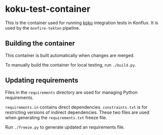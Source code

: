 # koku-test-container #

This is the container used for running [koku]() integration tests in Konflux. It is used by the `bonfire-tekton` pipeline.

## Building the container ##

This container is built automatically when changes are merged.

To manually build the container for local testing, run `./build.py`.

## Updating requirements ##

Files in the `requirements` directory are used for managing Python requirements.

`requirements.in` contains direct dependencies. `constraints.txt` is for restricting versions of indirect dependencies. These two files are used when generating the `requirements.txt` freeze file.

Run `./freeze.py` to generate updated an requirements file.
